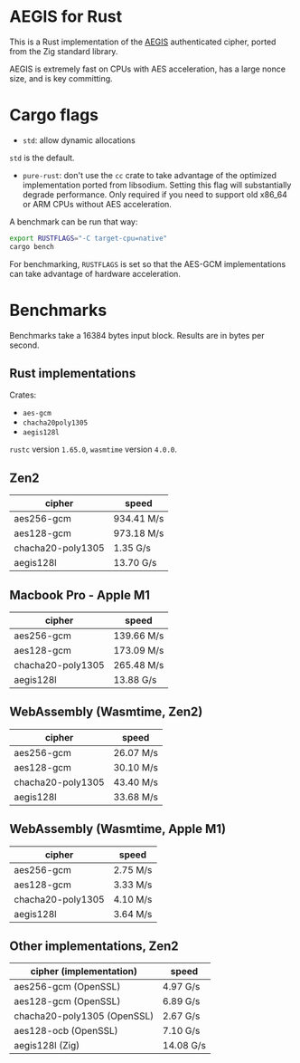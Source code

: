 # AEGIS for Rust

This is a Rust implementation of the
[AEGIS](https://datatracker.ietf.org/doc/draft-irtf-cfrg-aegis-aead/)
authenticated cipher, ported from the Zig standard library.

AEGIS is extremely fast on CPUs with AES acceleration, has a large nonce size,
and is key committing.

# Cargo flags

- `std`: allow dynamic allocations

`std` is the default.

- `pure-rust`: don't use the `cc` crate to take advantage of the optimized implementation ported from libsodium. Setting this flag will substantially degrade performance. Only required if you need to support old x86_64 or ARM CPUs without AES acceleration.

A benchmark can be run that way:

```sh
export RUSTFLAGS="-C target-cpu=native"
cargo bench
```

For benchmarking, `RUSTFLAGS` is set so that the AES-GCM implementations can take advantage of hardware acceleration.

# Benchmarks

Benchmarks take a 16384 bytes input block. Results are in bytes per second.

## Rust implementations

Crates:

- `aes-gcm`
- `chacha20poly1305`
- `aegis128l`

`rustc` version `1.65.0`, `wasmtime` version `4.0.0`.

## Zen2

| cipher            | speed      |
| ----------------- | ---------- |
| aes256-gcm        | 934.41 M/s |
| aes128-gcm        | 973.18 M/s |
| chacha20-poly1305 | 1.35 G/s   |
| aegis128l         | 13.70 G/s  |

## Macbook Pro - Apple M1

| cipher            | speed      |
| ----------------- | ---------- |
| aes256-gcm        | 139.66 M/s |
| aes128-gcm        | 173.09 M/s |
| chacha20-poly1305 | 265.48 M/s |
| aegis128l         | 13.88 G/s  |

## WebAssembly (Wasmtime, Zen2)

| cipher            | speed     |
| ----------------- | --------- |
| aes256-gcm        | 26.07 M/s |
| aes128-gcm        | 30.10 M/s |
| chacha20-poly1305 | 43.40 M/s |
| aegis128l         | 33.68 M/s |

## WebAssembly (Wasmtime, Apple M1)

| cipher            | speed    |
| ----------------- | -------- |
| aes256-gcm        | 2.75 M/s |
| aes128-gcm        | 3.33 M/s |
| chacha20-poly1305 | 4.10 M/s |
| aegis128l         | 3.64 M/s |

## Other implementations, Zen2

| cipher (implementation)     | speed     |
| --------------------------- | --------- |
| aes256-gcm (OpenSSL)        | 4.97 G/s  |
| aes128-gcm (OpenSSL)        | 6.89 G/s  |
| chacha20-poly1305 (OpenSSL) | 2.67 G/s  |
| aes128-ocb (OpenSSL)        | 7.10 G/s  |
| aegis128l (Zig)             | 14.08 G/s |